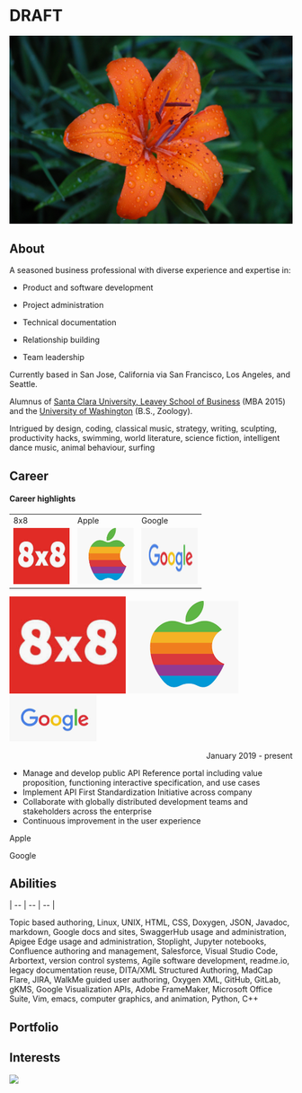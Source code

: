 # **DRAFT**

![](NLN_Tiger_Lily.jpg)
## **About**

A seasoned business professional with diverse experience and expertise in:

* Product and software development

* Project administration

* Technical documentation

* Relationship building

* Team leadership

Currently based in San Jose, California via San Francisco, Los Angeles, and Seattle. 

Alumnus of [Santa Clara University, Leavey School of Business](https://www.scu.edu/business/) (MBA 2015) and the [University of Washington](http://www.biology.washington.edu/) (B.S., Zoology).

Intrigued by design, coding, classical music, strategy, writing, sculpting, productivity hacks, swimming, world literature, science fiction, intelligent dance music, animal behaviour, surfing

## **Career**

   #### Career highlights

<table>
  <tr>
    <td>8x8</td>
     <td>Apple</td>
     <td>Google</td>
  </tr>
  <tr>
    <td><img src="8x8.png" width=100 height=100></td>
    <td><img src="Apple.png" width=100 height=100></td>
    <td><img src="Google.png" width=100 height=100></td>
  </tr>
 </table>

![](8x8.png "title-1") ![](Apple.png "title-2")  ![](Google.png "title-2")
<p style="text-align: right">
January 2019 - present</p>


   </td>
   <td colspan="2" >


*   Manage and develop public API Reference portal including value proposition, functioning interactive specification, and use cases
*   Implement API First Standardization Initiative across company
*   Collaborate with globally distributed development teams and stakeholders across the enterprise
*   Continuous improvement in the user experience
   </td>

Apple

Google



## **Abilities**

| -- | -- | -- |

Topic based authoring, Linux, UNIX, HTML, CSS, Doxygen, JSON, Javadoc, markdown, Google docs and sites, SwaggerHub usage and administration, Apigee Edge usage and administration, Stoplight, Jupyter notebooks, Confluence authoring and management, Salesforce, Visual Studio Code, Arbortext, version control systems, Agile software development, readme.io, legacy documentation reuse, DITA/XML Structured Authoring, MadCap Flare, JIRA, WalkMe guided user authoring, Oxygen XML, GitHub, GitLab, gKMS, Google Visualization APIs, Adobe FrameMaker, Microsoft Office Suite, Vim, emacs, computer graphics, and animation, Python, C++

## **Portfolio**


## **Interests**

![](.PNG)
    

